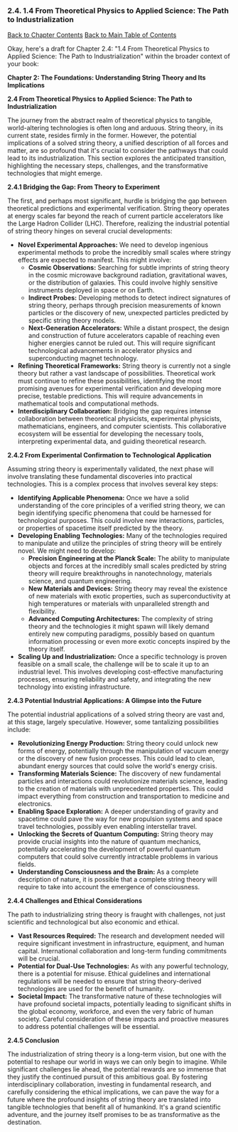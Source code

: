 ### 2.4. 1.4 From Theoretical Physics to Applied Science: The Path to Industrialization

[Back to Chapter Contents](#chapter-2-contents)
[Back to Main Table of Contents](#table-of-contents)

Okay, here's a draft for Chapter 2.4: "1.4 From Theoretical Physics to Applied Science: The Path to Industrialization" within the broader context of your book:

**Chapter 2: The Foundations: Understanding String Theory and Its Implications**

**2.4 From Theoretical Physics to Applied Science: The Path to Industrialization**

The journey from the abstract realm of theoretical physics to tangible, world-altering technologies is often long and arduous. String theory, in its current state, resides firmly in the former. However, the potential implications of a solved string theory, a unified description of all forces and matter, are so profound that it's crucial to consider the pathways that could lead to its industrialization. This section explores the anticipated transition, highlighting the necessary steps, challenges, and the transformative technologies that might emerge.

**2.4.1 Bridging the Gap: From Theory to Experiment**

The first, and perhaps most significant, hurdle is bridging the gap between theoretical predictions and experimental verification. String theory operates at energy scales far beyond the reach of current particle accelerators like the Large Hadron Collider (LHC). Therefore, realizing the industrial potential of string theory hinges on several crucial developments:

*   **Novel Experimental Approaches:** We need to develop ingenious experimental methods to probe the incredibly small scales where stringy effects are expected to manifest. This might involve:
    *   **Cosmic Observations:**  Searching for subtle imprints of string theory in the cosmic microwave background radiation, gravitational waves, or the distribution of galaxies. This could involve highly sensitive instruments deployed in space or on Earth.
    *   **Indirect Probes:**  Developing methods to detect indirect signatures of string theory, perhaps through precision measurements of known particles or the discovery of new, unexpected particles predicted by specific string theory models.
    *   **Next-Generation Accelerators:** While a distant prospect, the design and construction of future accelerators capable of reaching even higher energies cannot be ruled out. This will require significant technological advancements in accelerator physics and superconducting magnet technology.
*   **Refining Theoretical Frameworks:** String theory is currently not a single theory but rather a vast landscape of possibilities. Theoretical work must continue to refine these possibilities, identifying the most promising avenues for experimental verification and developing more precise, testable predictions. This will require advancements in mathematical tools and computational methods.
*   **Interdisciplinary Collaboration:** Bridging the gap requires intense collaboration between theoretical physicists, experimental physicists, mathematicians, engineers, and computer scientists. This collaborative ecosystem will be essential for developing the necessary tools, interpreting experimental data, and guiding theoretical research.

**2.4.2 From Experimental Confirmation to Technological Application**

Assuming string theory is experimentally validated, the next phase will involve translating these fundamental discoveries into practical technologies. This is a complex process that involves several key steps:

*   **Identifying Applicable Phenomena:** Once we have a solid understanding of the core principles of a verified string theory, we can begin identifying specific phenomena that could be harnessed for technological purposes. This could involve new interactions, particles, or properties of spacetime itself predicted by the theory.
*   **Developing Enabling Technologies:**  Many of the technologies required to manipulate and utilize the principles of string theory will be entirely novel. We might need to develop:
    *   **Precision Engineering at the Planck Scale:** The ability to manipulate objects and forces at the incredibly small scales predicted by string theory will require breakthroughs in nanotechnology, materials science, and quantum engineering.
    *   **New Materials and Devices:** String theory may reveal the existence of new materials with exotic properties, such as superconductivity at high temperatures or materials with unparalleled strength and flexibility.
    *   **Advanced Computing Architectures:** The complexity of string theory and the technologies it might spawn will likely demand entirely new computing paradigms, possibly based on quantum information processing or even more exotic concepts inspired by the theory itself.
*   **Scaling Up and Industrialization:** Once a specific technology is proven feasible on a small scale, the challenge will be to scale it up to an industrial level. This involves developing cost-effective manufacturing processes, ensuring reliability and safety, and integrating the new technology into existing infrastructure.

**2.4.3 Potential Industrial Applications: A Glimpse into the Future**

The potential industrial applications of a solved string theory are vast and, at this stage, largely speculative. However, some tantalizing possibilities include:

*   **Revolutionizing Energy Production:** String theory could unlock new forms of energy, potentially through the manipulation of vacuum energy or the discovery of new fusion processes. This could lead to clean, abundant energy sources that could solve the world's energy crisis.
*   **Transforming Materials Science:** The discovery of new fundamental particles and interactions could revolutionize materials science, leading to the creation of materials with unprecedented properties. This could impact everything from construction and transportation to medicine and electronics.
*   **Enabling Space Exploration:** A deeper understanding of gravity and spacetime could pave the way for new propulsion systems and space travel technologies, possibly even enabling interstellar travel.
*   **Unlocking the Secrets of Quantum Computing:** String theory may provide crucial insights into the nature of quantum mechanics, potentially accelerating the development of powerful quantum computers that could solve currently intractable problems in various fields.
*   **Understanding Consciousness and the Brain:** As a complete description of nature, it is possible that a complete string theory will require to take into account the emergence of consciousness.

**2.4.4 Challenges and Ethical Considerations**

The path to industrializing string theory is fraught with challenges, not just scientific and technological but also economic and ethical.

*   **Vast Resources Required:** The research and development needed will require significant investment in infrastructure, equipment, and human capital. International collaboration and long-term funding commitments will be crucial.
*   **Potential for Dual-Use Technologies:** As with any powerful technology, there is a potential for misuse. Ethical guidelines and international regulations will be needed to ensure that string theory-derived technologies are used for the benefit of humanity.
*   **Societal Impact:** The transformative nature of these technologies will have profound societal impacts, potentially leading to significant shifts in the global economy, workforce, and even the very fabric of human society. Careful consideration of these impacts and proactive measures to address potential challenges will be essential.

**2.4.5 Conclusion**

The industrialization of string theory is a long-term vision, but one with the potential to reshape our world in ways we can only begin to imagine. While significant challenges lie ahead, the potential rewards are so immense that they justify the continued pursuit of this ambitious goal. By fostering interdisciplinary collaboration, investing in fundamental research, and carefully considering the ethical implications, we can pave the way for a future where the profound insights of string theory are translated into tangible technologies that benefit all of humankind. It's a grand scientific adventure, and the journey itself promises to be as transformative as the destination.


<a id='chapter-2-5'></a>

